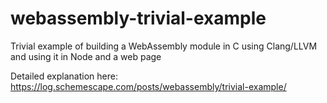 # webassembly-trivial-example
Trivial example of building a WebAssembly module in C using Clang/LLVM and using it in Node and a web page

Detailed explanation here: https://log.schemescape.com/posts/webassembly/trivial-example/
